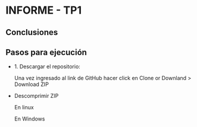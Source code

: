 ﻿# INFORME - TP1
## Conclusiones

## Pasos para ejecución
<ul>
  <li>
    1. Descargar el repositorio:
    <p> Una vez ingresado al link de GitHub hacer click en Clone or Downland > Download ZIP  </p>
  </li>
  <li>
    Descomprimir ZIP 
    <p> En linux </p>
    <p> En Windows </p>
  </li>
</ul>
